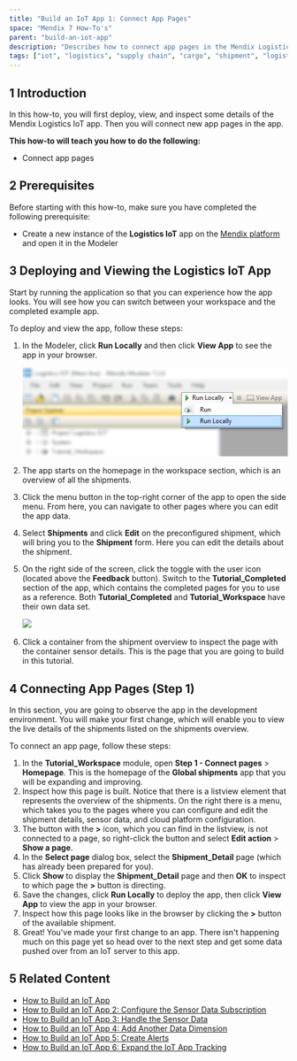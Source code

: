 ```yaml
---
title: "Build an IoT App 1: Connect App Pages"
space: "Mendix 7 How-To's"
parent: "build-an-iot-app"
description: "Describes how to connect app pages in the Mendix Logistics IoT app."
tags: ["iot", "logistics", "supply chain", "cargo", "shipment", "logistics", "sensor"]
---
```


## 1 Introduction

In this how-to, you will first deploy, view, and inspect some details of the Mendix Logistics IoT app. Then you will connect new app pages in the app.

**This how-to will teach you how to do the following:**

* Connect app pages

## 2 Prerequisites

Before starting with this how-to, make sure you have completed the following prerequisite:

* Create a new instance of the **Logistics IoT** app on the [Mendix platform](https://sprintr.home.mendix.com/link/startnewproject) and open it in the Modeler

## 3 Deploying and Viewing the Logistics IoT App

Start by running the application so that you can experience how the app looks. You will see how you can switch between your workspace and the completed example app.

To deploy and view the app, follow these steps:

1. In the Modeler, click **Run Locally** and then click **View App** to see the app in your browser.

    ![](attachments/build-an-iot-app/deploy-and-view-blurred.png)

2. The app starts on the homepage in the workspace section, which is an overview of all the shipments.
3. Click the menu button in the top-right corner of the app to open the side menu. From here, you can navigate to other pages where you can edit the app data.
4. Select **Shipments** and click **Edit** on the preconfigured shipment, which will bring you to the **Shipment** form. Here you can edit the details about the shipment.
5. On the right side of the screen, click the toggle with the user icon (located above the **Feedback** button). Switch to the **Tutorial_Completed** section of the app, which contains the completed pages for you to use as a reference. Both **Tutorial_Completed** and **Tutorial_Workspace** have their own data set.

    ![](attachments/build-an-iot-app/user-switcher.png)

6. Click a container from the shipment overview to inspect the page with the container sensor details. This is the page that you are going to build in this tutorial.

## 4 Connecting App Pages (Step 1)

In this section, you are going to observe the app in the development environment. You will make your first change, which will enable you to view the live details of the shipments listed on the shipments overview.

To connect an app page, follow these steps:

1. In the **Tutorial_Workspace** module, open **Step 1 - Connect pages** > **Homepage**. This is the homepage of the **Global shipments** app that you will be expanding and improving.
2. Inspect how this page is built. Notice that there is a listview element that represents the overview of the shipments. On the right there is a menu, which takes you to the pages where you can configure and edit the shipment details, sensor data, and cloud platform configuration.
3. The button with the **>** icon, which you can find in the listview, is not connected to a page, so right-click the button and select **Edit action** > **Show a page**.
4. In the **Select page** dialog box, select the **Shipment_Detail** page (which has already been prepared for you).
5. Click **Show** to display the **Shipment_Detail** page and then **OK** to inspect to which page the **>** button is directing.
6. Save the changes, click **Run Locally** to deploy the app, then click **View App** to view the app in your browser.
7. Inspect how this page looks like in the browser by clicking the **>** button of the available shipment.
8. Great! You've made your first change to an app. There isn't happening much on this page yet so head over to the next step and get some data pushed over from an IoT server to this app.

## 5 Related Content

* [How to Build an IoT App](build-an-iot-app)
* [How to Build an IoT App 2: Configure the Sensor Data Subscription](build-an-iot-app-2)
* [How to Build an IoT App 3: Handle the Sensor Data](build-an-iot-app-3)
* [How to Build an IoT App 4: Add Another Data Dimension](build-an-iot-app-4)
* [How to Build an IoT App 5: Create Alerts](build-an-iot-app-5)
* [How to Build an IoT App 6: Expand the IoT App Tracking](build-an-iot-app-6)
